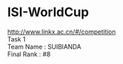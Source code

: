 # ISI-WorldCup
http://www.linkx.ac.cn/#/competition  
Task 1  
Team Name : SUIBIANDA  
Final Rank : #8  
